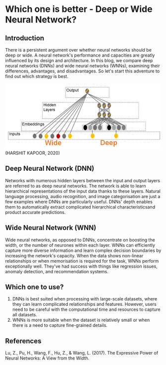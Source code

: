 # Which one is better - Deep or Wide Neural Network?

## Introduction
There is a persistent argument over whether neural networks should be deep or wide. A neural network's performance and capacities are greatly influenced by its design and architecture. In this blog, we compare deep neural networks (DNNs) and wide neural networks (WNNs), examining their differences, advantages, and disadvantages. So let's start this adventure to find out which strategy is best.

![DNN VS WNN](../images/DNN.jpg)
                                 (HARSHIT KAPOOR, 2020)


## Deep Neural Network (DNN)
Networks with numerous hidden layers between the input and output layers are referred to as deep neural networks. The network is able to learn hierarchical representations of the input data thanks to these layers. Natural language processing, audio recognition, and image categorisation are just a few examples where DNNs are particularly useful. DNNs' depth enables them to automatically extract complicated hierarchical characteristicsand product accurate predictions.

## Wide Neural Network (WNN)
Wide neural networks, as opposed to DNNs, concentrate on boosting the width, or the number of neurones within each layer. WNNs can efficiently capture more diverse information and learn complex decision boundaries by increasing the network's capacity. When the data shows non-linear relationships or when memorisation is required for the task, WNNs perform exceptionally well. They've had success with things like regression issues, anomaly detection, and recommendation systems.

## Which one to use?
1. DNNs is best suited when processing with large-scale datasets, where they can learn complicated relationships and features. However, users need to be careful with the computational time and resources to capture all datasets. 
2. WNNs is more suitable when the dataset is relatively small or when there is a need to capture fine-grained details.

## References
Lu, Z., Pu, H., Wang, F., Hu, Z., & Wang, L. (2017). The Expressive Power of Neural Networks: A View from the Width. 
